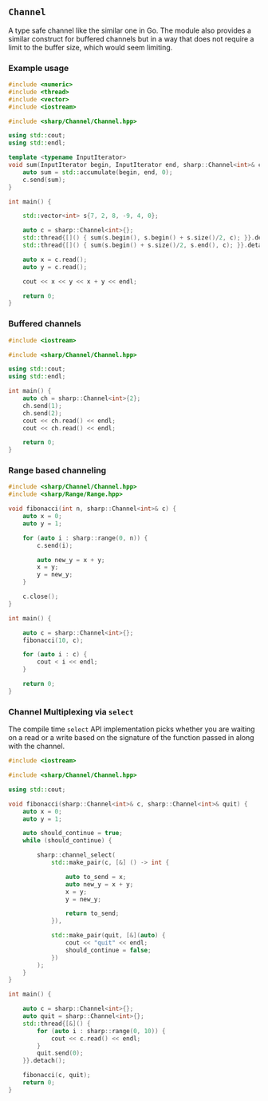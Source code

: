`Channel`
---------

A type safe channel like the similar one in Go.  The module also provides a
similar construct for buffered channels but in a way that does not require a
limit to the buffer size, which would seem limiting.

### Example usage

```c++
#include <numeric>
#include <thread>
#include <vector>
#include <iostream>

#include <sharp/Channel/Channel.hpp>

using std::cout;
using std::endl;

template <typename InputIterator>
void sum(InputIterator begin, InputIterator end, sharp::Channel<int>& c) {
    auto sum = std::accumulate(begin, end, 0);
    c.send(sum);
}

int main() {

    std::vector<int> s{7, 2, 8, -9, 4, 0};

    auto c = sharp::Channel<int>{};
    std::thread{[]() { sum(s.begin(), s.begin() + s.size()/2, c); }}.detach();
    std::thread{[]() { sum(s.begin() + s.size()/2, s.end(), c); }}.detach();

    auto x = c.read();
    auto y = c.read();

    cout << x << y << x + y << endl;

    return 0;
}
```

### Buffered channels

```c++
#include <iostream>

#include <sharp/Channel/Channel.hpp>

using std::cout;
using std::endl;

int main() {
    auto ch = sharp::Channel<int>{2};
    ch.send(1);
    ch.send(2);
    cout << ch.read() << endl;
    cout << ch.read() << endl;

    return 0;
}
```


### Range based channeling

```c++
#include <sharp/Channel/Channel.hpp>
#include <sharp/Range/Range.hpp>

void fibonacci(int n, sharp::Channel<int>& c) {
    auto x = 0;
    auto y = 1;

    for (auto i : sharp::range(0, n)) {
        c.send(i);

        auto new_y = x + y;
        x = y;
        y = new_y;
    }

    c.close();
}

int main() {

    auto c = sharp::Channel<int>{};
    fibonacci(10, c);

    for (auto i : c) {
        cout < i << endl;
    }

    return 0;
}
```


### Channel Multiplexing via `select`
The compile time `select` API implementation picks whether you are waiting on
a read or a write based on the signature of the function passed in along with
the channel.

```c++
#include <iostream>

#include <sharp/Channel/Channel.hpp>

using std::cout;

void fibonacci(sharp::Channel<int>& c, sharp::Channel<int>& quit) {
    auto x = 0;
    auto y = 1;

    auto should_continue = true;
    while (should_continue) {

        sharp::channel_select(
            std::make_pair(c, [&] () -> int {

                auto to_send = x;
                auto new_y = x + y;
                x = y;
                y = new_y;

                return to_send;
            }),

            std::make_pair(quit, [&](auto) {
                cout << "quit" << endl;
                should_continue = false;
            })
        );
    }
}

int main() {

    auto c = sharp::Channel<int>{};
    auto quit = sharp::Channel<int>{};
    std::thread{[&]() {
        for (auto i : sharp::range(0, 10)) {
            cout << c.read() << endl;
        }
        quit.send(0);
    }}.detach();

    fibonacci(c, quit);
    return 0;
}
```
